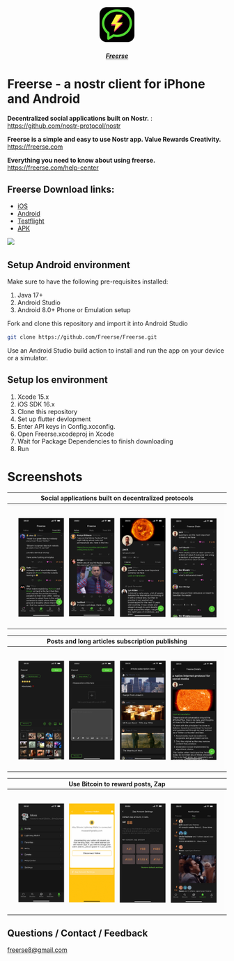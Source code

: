 <div align="center">

<a href="https://Freerse.com">
    <img src="./screenshots/Freerse180.png" alt="Freerse Logo" title="Freerse logo" width="80"/>
    <h5>Freerse</h5>
</a>

</div>

# Freerse - a nostr client for  iPhone and Android

**Decentralized social applications built on Nostr.** : https://github.com/nostr-protocol/nostr

**Freerse is a simple and easy to use Nostr app.  Value Rewards Creativity.** https://freerse.com 

**Everything you need to know about using freerse.** https://freerse.com/help-center


## Freerse Download links:
-  [iOS](https://apps.apple.com/au/app/freerse/id6450604093)
-  [Android](https://play.google.com/store/apps/details?id=com.apps.freerse)
-  [Testflight](https://testflight.apple.com/join/IbJTYBAa)
-  [APK](https://github.com/Freerse/Freerse/releases/tag/v1.5.11)


![](https://Freerse.com/screenshots/160/Freerse-release.jpg)


## Setup Android environment

Make sure to have the following pre-requisites installed:
1. Java 17+
2. Android Studio
3. Android 8.0+ Phone or Emulation setup

Fork and clone this repository and import it into Android Studio
```bash
git clone https://github.com/Freerse/Freerse.git
```

Use an Android Studio build action to install and run the app on your device or a simulator.

## Setup Ios environment

1. Xcode 15.x
2. iOS SDK 16.x
3. Clone this repository
4. Set up flutter devlopment 
5. Enter API keys in Config.xcconfig. 
6. Open Freerse.xcodeproj in Xcode
7. Wait for Package Dependencies to finish downloading
8. Run

# Screenshots

| Social applications built on decentralized protocols  |  
|-------------------------------------------|
| ![Home Freerse](./screenshots/1.png) | 

| Posts and long articles subscription publishing |  
|-------------------------------------------|
| ![Publish Freerse](./screenshots/2.png) |

| Use Bitcoin to reward posts, Zap |  
|-------------------------------------------|
| ![User Zap](./screenshots/3.png) |


## Questions / Contact / Feedback

freerse8@gmail.com
